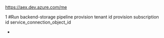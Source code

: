 https://aex.dev.azure.com/me

1 #Run backend-storage pipeline
provision tenant id
provision subscription id
service_connection_object_id

+
